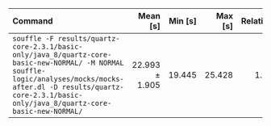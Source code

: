 | Command | Mean [s] | Min [s] | Max [s] | Relative |
|:---|---:|---:|---:|---:|
| `souffle -F results/quartz-core-2.3.1/basic-only/java_8/quartz-core-basic-new-NORMAL/ -M NORMAL souffle-logic/analyses/mocks/mocks-after.dl -D results/quartz-core-2.3.1/basic-only/java_8/quartz-core-basic-new-NORMAL/` | 22.993 ± 1.905 | 19.445 | 25.428 | 1.00 |
